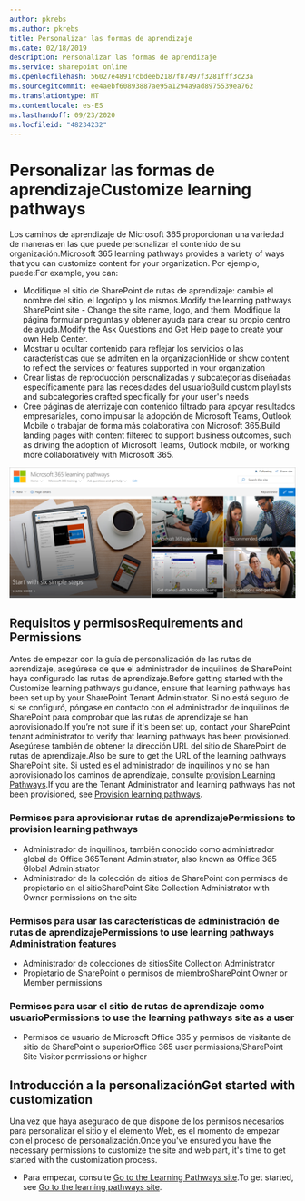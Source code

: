 ```yaml
---
author: pkrebs
ms.author: pkrebs
title: Personalizar las formas de aprendizaje
ms.date: 02/18/2019
description: Personalizar las formas de aprendizaje
ms.service: sharepoint online
ms.openlocfilehash: 56027e48917cbdeeb2187f87497f3281fff3c23a
ms.sourcegitcommit: ee4aebf60893887ae95a1294a9ad8975539ea762
ms.translationtype: MT
ms.contentlocale: es-ES
ms.lasthandoff: 09/23/2020
ms.locfileid: "48234232"
---
```

# <a name="customize-learning-pathways"></a><span data-ttu-id="1cbf5-103">Personalizar las formas de aprendizaje</span><span class="sxs-lookup"><span data-stu-id="1cbf5-103">Customize learning pathways</span></span>

<span data-ttu-id="1cbf5-104">Los caminos de aprendizaje de Microsoft 365 proporcionan una variedad de maneras en las que puede personalizar el contenido de su organización.</span><span class="sxs-lookup"><span data-stu-id="1cbf5-104">Microsoft 365 learning pathways provides a variety of ways that you can customize content for your organization.</span></span> <span data-ttu-id="1cbf5-105">Por ejemplo, puede:</span><span class="sxs-lookup"><span data-stu-id="1cbf5-105">For example, you can:</span></span>  
- <span data-ttu-id="1cbf5-106">Modifique el sitio de SharePoint de rutas de aprendizaje: cambie el nombre del sitio, el logotipo y los mismos.</span><span class="sxs-lookup"><span data-stu-id="1cbf5-106">Modify the learning pathways SharePoint site - Change the site name, logo, and them.</span></span> <span data-ttu-id="1cbf5-107">Modifique la página formular preguntas y obtener ayuda para crear su propio centro de ayuda.</span><span class="sxs-lookup"><span data-stu-id="1cbf5-107">Modify the Ask Questions and Get Help page to create your own Help Center.</span></span> 
- <span data-ttu-id="1cbf5-108">Mostrar u ocultar contenido para reflejar los servicios o las características que se admiten en la organización</span><span class="sxs-lookup"><span data-stu-id="1cbf5-108">Hide or show content to reflect the services or features supported in your organization</span></span> 
- <span data-ttu-id="1cbf5-109">Crear listas de reproducción personalizadas y subcategorías diseñadas específicamente para las necesidades del usuario</span><span class="sxs-lookup"><span data-stu-id="1cbf5-109">Build custom playlists and subcategories crafted specifically for your user's needs</span></span>
- <span data-ttu-id="1cbf5-110">Cree páginas de aterrizaje con contenido filtrado para apoyar resultados empresariales, como impulsar la adopción de Microsoft Teams, Outlook Mobile o trabajar de forma más colaborativa con Microsoft 365.</span><span class="sxs-lookup"><span data-stu-id="1cbf5-110">Build landing pages with content filtered to support business outcomes, such as driving the adoption of Microsoft Teams, Outlook mobile, or working more collaboratively with Microsoft 365.</span></span>

![cg-introducing.png](media/cg-introducing.png)

## <a name="requirements-and-permissions"></a><span data-ttu-id="1cbf5-112">Requisitos y permisos</span><span class="sxs-lookup"><span data-stu-id="1cbf5-112">Requirements and Permissions</span></span>

<span data-ttu-id="1cbf5-113">Antes de empezar con la guía de personalización de las rutas de aprendizaje, asegúrese de que el administrador de inquilinos de SharePoint haya configurado las rutas de aprendizaje.</span><span class="sxs-lookup"><span data-stu-id="1cbf5-113">Before getting started with the Customize learning pathways guidance, ensure that learning pathways has been set up by your SharePoint Tenant Administrator.</span></span> <span data-ttu-id="1cbf5-114">Si no está seguro de si se configuró, póngase en contacto con el administrador de inquilinos de SharePoint para comprobar que las rutas de aprendizaje se han aprovisionado.</span><span class="sxs-lookup"><span data-stu-id="1cbf5-114">If you’re not sure if it's been set up, contact your SharePoint tenant administrator to verify that learning pathways has been provisioned.</span></span> <span data-ttu-id="1cbf5-115">Asegúrese también de obtener la dirección URL del sitio de SharePoint de rutas de aprendizaje.</span><span class="sxs-lookup"><span data-stu-id="1cbf5-115">Also be sure to get the URL of the learning pathways SharePoint site.</span></span> <span data-ttu-id="1cbf5-116">Si usted es el administrador de inquilinos y no se han aprovisionado los caminos de aprendizaje, consulte [provision Learning Pathways](custom_provision.md).</span><span class="sxs-lookup"><span data-stu-id="1cbf5-116">If you are the Tenant Administrator and learning pathways has not been provisioned, see [Provision learning pathways](custom_provision.md).</span></span> 

### <a name="permissions-to-provision-learning-pathways"></a><span data-ttu-id="1cbf5-117">Permisos para aprovisionar rutas de aprendizaje</span><span class="sxs-lookup"><span data-stu-id="1cbf5-117">Permissions to provision learning pathways</span></span>

- <span data-ttu-id="1cbf5-118">Administrador de inquilinos, también conocido como administrador global de Office 365</span><span class="sxs-lookup"><span data-stu-id="1cbf5-118">Tenant Administrator, also known as Office 365 Global Administrator</span></span>
- <span data-ttu-id="1cbf5-119">Administrador de la colección de sitios de SharePoint con permisos de propietario en el sitio</span><span class="sxs-lookup"><span data-stu-id="1cbf5-119">SharePoint Site Collection Administrator with Owner permissions on the site</span></span>

### <a name="permissions-to-use-learning-pathways-administration-features"></a><span data-ttu-id="1cbf5-120">Permisos para usar las características de administración de rutas de aprendizaje</span><span class="sxs-lookup"><span data-stu-id="1cbf5-120">Permissions to use learning pathways Administration features</span></span>

- <span data-ttu-id="1cbf5-121">Administrador de colecciones de sitios</span><span class="sxs-lookup"><span data-stu-id="1cbf5-121">Site Collection Administrator</span></span>
- <span data-ttu-id="1cbf5-122">Propietario de SharePoint o permisos de miembro</span><span class="sxs-lookup"><span data-stu-id="1cbf5-122">SharePoint Owner or Member permissions</span></span>

### <a name="permissions-to-use-the-learning-pathways-site-as-a-user"></a><span data-ttu-id="1cbf5-123">Permisos para usar el sitio de rutas de aprendizaje como usuario</span><span class="sxs-lookup"><span data-stu-id="1cbf5-123">Permissions to use the learning pathways site as a user</span></span>

- <span data-ttu-id="1cbf5-124">Permisos de usuario de Microsoft Office 365 y permisos de visitante de sitio de SharePoint o superior</span><span class="sxs-lookup"><span data-stu-id="1cbf5-124">Office 365 user permissions/SharePoint Site Visitor permissions or higher</span></span>

## <a name="get-started-with-customization"></a><span data-ttu-id="1cbf5-125">Introducción a la personalización</span><span class="sxs-lookup"><span data-stu-id="1cbf5-125">Get started with customization</span></span>
<span data-ttu-id="1cbf5-126">Una vez que haya asegurado de que dispone de los permisos necesarios para personalizar el sitio y el elemento Web, es el momento de empezar con el proceso de personalización.</span><span class="sxs-lookup"><span data-stu-id="1cbf5-126">Once you've ensured you have the necessary permissions to customize the site and web part, it's time to get started with the customization process.</span></span> 

- <span data-ttu-id="1cbf5-127">Para empezar, consulte [Go to the Learning Pathways site](custom_goto.md).</span><span class="sxs-lookup"><span data-stu-id="1cbf5-127">To get started, see [Go to the learning pathways site](custom_goto.md).</span></span>